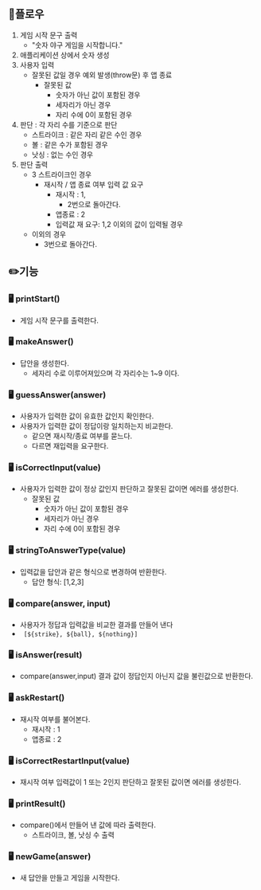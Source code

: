 ## 📜플로우
1. 게임 시작 문구 출력
   - "숫자 야구 게임을 시작합니다."
2. 애플리케이션 상에서 숫자 생성
3. 사용자 입력  
   - 잘못된 값일 경우 예외 발생(throw문) 후 앱 종료  
     -  잘못된 값  
        - 숫자가 아닌 값이 포함된 경우
        - 세자리가 아닌 경우
        - 자리 수에 0이 포함된 경우  
4. 판단 : 각 자리 수를 기준으로 판단
   - 스트라이크 : 같은 자리 같은 수인 경우
   - 볼 : 같은 수가 포함된 경우
   - 낫싱 : 없는 수인 경우  
5. 판단 출력
   - 3 스트라이크인 경우 
     - 재시작 / 앱 종료 여부 입력 값 요구
       - 재시작 : 1, 
         - 2번으로 돌아간다.
       - 앱종료 : 2
       - 입력값 재 요구: 1,2 이외의 값이 입력될 경우
   - 이외의 경우 
     - 3번으로 돌아간다.

## ✏️기능
### 🖥️ printStart()
- 게임 시작 문구를 출력한다.
### 🖥️ makeAnswer()
- 답안을 생성한다.
  - 세자리 수로 이루어져있으며 각 자리수는 1~9 이다.
### 🖥️ guessAnswer(answer)
- 사용자가 입력한 값이 유효한 값인지 확인한다.
- 사용자가 입력한 값이 정답이랑 일치하는지 비교한다.
  - 같으면 재시작/종료 여부를 묻느다.
  - 다르면 재입력을 요구한다.
### 🖥️ isCorrectInput(value)
- 사용자가 입력한 값이 정상 값인지 판단하고 잘못된 값이면 에러를 생성한다.
    -  잘못된 값  
        - 숫자가 아닌 값이 포함된 경우
        - 세자리가 아닌 경우
        - 자리 수에 0이 포함된 경우
### 🖥️ stringToAnswerType(value)
- 입력값을 답안과 같은 형식으로 변경하여 반환한다.
  - 답안 형식: [1,2,3]
### 🖥️ compare(answer, input)
- 사용자가 정답과 입력값을 비교한 결과를 만들어 낸다
- ` [${strike}, ${ball}, ${nothing}]`
### 🖥️ isAnswer(result)
- compare(answer,input) 결과 값이 정답인지 아닌지 값을 불린값으로 반환한다.
### 🖥️ askRestart()
- 재시작 여부를 불어본다.
  - 재시작 : 1
  - 앱종료 : 2
### 🖥️ isCorrectRestartInput(value) 
- 재시작 여부 입력값이 1 또는 2인지 판단하고 잘못된 값이면 에러를 생성한다.
### 🖥️ printResult()
- compare()에서 만들어 낸 값에 따라 출력한다.
    - 스트라이크, 볼, 낫싱 수 출력
### 🖥️ newGame(answer)
- 새 답안을 만들고 게임을 시작한다.